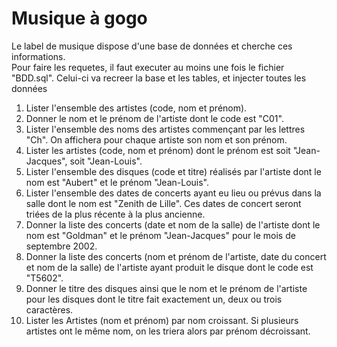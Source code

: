 # Musique à gogo

Le label de musique dispose d'une base de données et cherche ces informations.  
Pour faire les requetes, il faut executer au moins une fois le fichier "BDD.sql". Celui-ci va recreer la base et les tables, et injecter toutes les données

1. Lister l'ensemble des artistes (code, nom et prénom).
2. Donner le nom et le prénom de l'artiste dont le code est "C01".
3. Lister l'ensemble des noms des artistes commençant par les lettres "Ch". On affichera pour chaque artiste son nom et son prénom.
4. Lister les artistes (code, nom et prénom) dont le prénom est soit "Jean-Jacques", soit "Jean-Louis".
5. Lister l'ensemble des disques (code et titre) réalisés par l'artiste dont le nom est "Aubert" et le prénom "Jean-Louis".
6. Lister l'ensemble des dates de concerts ayant eu lieu ou prévus dans la salle dont le nom est "Zenith de Lille". Ces dates de concert seront triées de la plus récente à la plus ancienne.
7. Donner la liste des concerts (date et nom de la salle) de l'artiste dont le nom est "Goldman" et le prénom "Jean-Jacques" pour le mois de septembre 2002.
8. Donner la liste des concerts (nom et prénom de l'artiste, date du concert et nom de la salle) de l'artiste ayant produit le disque dont le code est "T5602".
9. Donner le titre des disques ainsi que le nom et le prénom de l'artiste pour les disques dont le titre fait exactement un, deux ou trois caractères.
10. Lister les Artistes (nom et prénom) par nom croissant. Si plusieurs artistes ont le même nom, on les triera alors par prénom décroissant.